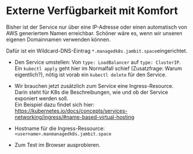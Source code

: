 # Externe Verfügbarkeit mit Komfort

Bisher ist der Service nur über eine IP-Adresse oder einen automatisch von AWS generiertem Namen erreichbar. 
Schöner wäre es, wenn wir unseren eigenen Domainnamen verwenden können. 

Dafür ist ein Wildcard-DNS-Eintrag `*.managedk8s.jambit.space`eingerichtet.


- Den Service umstellen: Von `type: LoadBalancer` auf `type: ClusterIP`.  
  Ein `kubectl apply` geht hier im Normalfall schief (Zusatzfrage: Warum eigentlich?),
  nötig ist vorab ein `kubectl delete` für den Service.
  
- Wir brauchen jetzt zusätzlich zum Service eine Ingress-Resource.  
  Darin steht für K8s die Beschreibungen, wie und ob der Service exponiert werden soll.  
  Ein Beispiel dazu findet sich hier: https://kubernetes.io/docs/concepts/services-networking/ingress/#name-based-virtual-hosting  
- Hostname für die Ingress-Ressource: `<username>.manmanagedk8s.jambit.space`
- Zum Test im Browser ausprobieren.